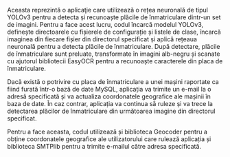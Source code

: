 
Aceasta reprezintă o aplicaţie care utilizează o rețea neuronală de tipul YOLOv3 pentru a detecta și recunoaște plăcile de înmatriculare dintr-un set de imagini. Pentru a face acest lucru, codul încarcă modelul YOLOv3, definește directoarele cu fișierele de configurație și listele de clase, încarcă imaginea din fiecare fișier din directorul specificat și aplică rețeaua neuronală pentru a detecta plăcile de înmatriculare. După detectare, plăcile de înmatriculare sunt preluate, transformate în imagini alb-negru și scanate cu ajutorul bibliotecii EasyOCR pentru a recunoaște caracterele din placa de înmatriculare.

Dacă există o potrivire cu placa de înmatriculare a unei mașini raportate ca fiind furată într-o bază de date MySQL, aplicația va trimite un e-mail la o adresă specificată și va actualiza coordonatele geografice ale mașinii în baza de date. În caz contrar, aplicația va continua să ruleze și va trece la detectarea plăcilor de înmatriculare din următoarea imagine din directorul specificat.

Pentru a face aceasta, codul utilizează și biblioteca Geocoder pentru a obține coordonatele geografice ale utilizatorului care rulează aplicația și biblioteca SMTPlib pentru a trimite e-mailul către adresa specificată.
